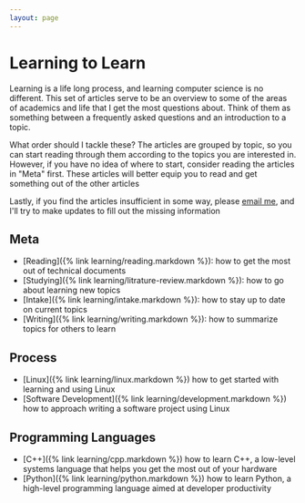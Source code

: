 ```yaml
---
layout: page
---
```


# Learning to Learn

Learning is a life long process, and learning computer science is no different.  This set of articles serve to be an overview to some of the areas of academics and life that I get the most questions about. Think of them as something between a frequently asked questions and an introduction to a topic.

What order should I tackle these? The articles are grouped by topic, so you can start reading through them according to the topics you are interested in.  However, if you have no idea of where to start, consider reading the articles in "Meta" first.  These articles will better equip you to read and get something out of the other articles

Lastly, if you find the articles insufficient in some way, please [email me](mailto:rr.underwood94@gmail.com"), and I'll try to make updates to fill out the missing information

## Meta 

+ [Reading]({% link learning/reading.markdown %}): how to get the most out of technical documents
+ [Studying]({% link learning/litrature-review.markdown %}): how to go about learning new topics
+ [Intake]({% link learning/intake.markdown %}): how to stay up to date on current topics
+ [Writing]({% link learning/writing.markdown %}): how to summarize topics for others to learn

## Process

+ [Linux]({% link learning/linux.markdown %}) how to get started with learning and using Linux
+ [Software Development]({% link learning/development.markdown %}) how to approach writing a software project using Linux

## Programming Languages

+ [C++]({% link learning/cpp.markdown %}) how to learn C++, a low-level systems language that helps you get the most out of your hardware
+ [Python]({% link learning/python.markdown %}) how to learn Python, a high-level programming language aimed at developer productivity

